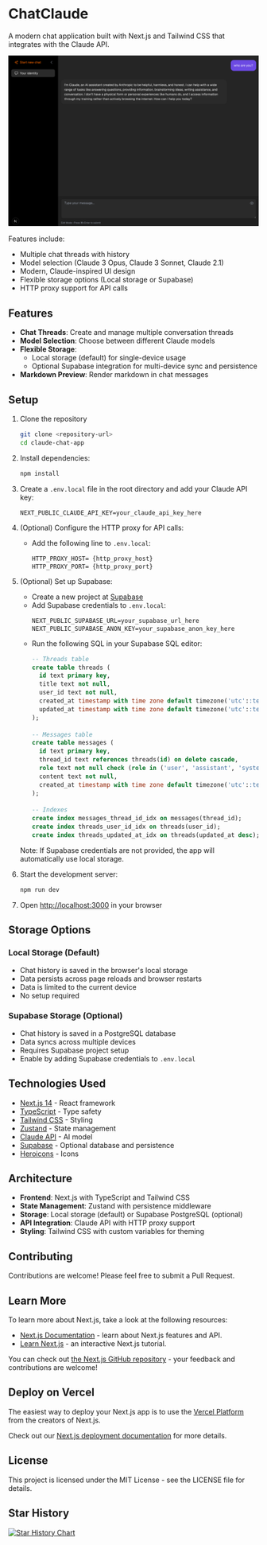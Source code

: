 # ChatClaude

A modern chat application built with Next.js and Tailwind CSS that integrates with the Claude API.

![interface](figures/interface.png)

Features include:

- Multiple chat threads with history
- Model selection (Claude 3 Opus, Claude 3 Sonnet, Claude 2.1)
- Modern, Claude-inspired UI design
- Flexible storage options (Local storage or Supabase)
- HTTP proxy support for API calls

## Features

- **Chat Threads**: Create and manage multiple conversation threads
- **Model Selection**: Choose between different Claude models
- **Flexible Storage**:
  - Local storage (default) for single-device usage
  - Optional Supabase integration for multi-device sync and persistence
- **Markdown Preview**: Render markdown in chat messages

## Setup

1. Clone the repository
   ```bash
   git clone <repository-url>
   cd claude-chat-app
   ```

2. Install dependencies:
   ```bash
   npm install
   ```

3. Create a `.env.local` file in the root directory and add your Claude API key:
   ```
   NEXT_PUBLIC_CLAUDE_API_KEY=your_claude_api_key_here
   ```

4. (Optional) Configure the HTTP proxy for API calls:
   - Add the following line to `.env.local`:
     ```
     HTTP_PROXY_HOST= {http_proxy_host}
     HTTP_PROXY_PORT= {http_proxy_port}
     ```

5. (Optional) Set up Supabase:
   - Create a new project at [Supabase](https://supabase.com)
   - Add Supabase credentials to `.env.local`:
     ```
     NEXT_PUBLIC_SUPABASE_URL=your_supabase_url_here
     NEXT_PUBLIC_SUPABASE_ANON_KEY=your_supabase_anon_key_here
     ```
   - Run the following SQL in your Supabase SQL editor:
     ```sql
     -- Threads table
     create table threads (
       id text primary key,
       title text not null,
       user_id text not null,
       created_at timestamp with time zone default timezone('utc'::text, now()) not null,
       updated_at timestamp with time zone default timezone('utc'::text, now()) not null
     );

     -- Messages table
     create table messages (
       id text primary key,
       thread_id text references threads(id) on delete cascade,
       role text not null check (role in ('user', 'assistant', 'system')),
       content text not null,
       created_at timestamp with time zone default timezone('utc'::text, now()) not null
     );

     -- Indexes
     create index messages_thread_id_idx on messages(thread_id);
     create index threads_user_id_idx on threads(user_id);
     create index threads_updated_at_idx on threads(updated_at desc);
     ```

   Note: If Supabase credentials are not provided, the app will automatically use local storage.

6. Start the development server:
   ```bash
   npm run dev
   ```

7. Open [http://localhost:3000](http://localhost:3000) in your browser

## Storage Options

### Local Storage (Default)
- Chat history is saved in the browser's local storage
- Data persists across page reloads and browser restarts
- Data is limited to the current device
- No setup required

### Supabase Storage (Optional)
- Chat history is saved in a PostgreSQL database
- Data syncs across multiple devices
- Requires Supabase project setup
- Enable by adding Supabase credentials to `.env.local`

## Technologies Used

- [Next.js 14](https://nextjs.org/) - React framework
- [TypeScript](https://www.typescriptlang.org/) - Type safety
- [Tailwind CSS](https://tailwindcss.com/) - Styling
- [Zustand](https://github.com/pmndrs/zustand) - State management
- [Claude API](https://anthropic.com/claude) - AI model
- [Supabase](https://supabase.com) - Optional database and persistence
- [Heroicons](https://heroicons.com/) - Icons

## Architecture

- **Frontend**: Next.js with TypeScript and Tailwind CSS
- **State Management**: Zustand with persistence middleware
- **Storage**: Local storage (default) or Supabase PostgreSQL (optional)
- **API Integration**: Claude API with HTTP proxy support
- **Styling**: Tailwind CSS with custom variables for theming

## Contributing

Contributions are welcome! Please feel free to submit a Pull Request.

## Learn More

To learn more about Next.js, take a look at the following resources:

- [Next.js Documentation](https://nextjs.org/docs) - learn about Next.js features and API.
- [Learn Next.js](https://nextjs.org/learn) - an interactive Next.js tutorial.

You can check out [the Next.js GitHub repository](https://github.com/vercel/next.js) - your feedback and contributions are welcome!

## Deploy on Vercel

The easiest way to deploy your Next.js app is to use the [Vercel Platform](https://vercel.com/new?utm_medium=default-template&filter=next.js&utm_source=create-next-app&utm_campaign=create-next-app-readme) from the creators of Next.js.

Check out our [Next.js deployment documentation](https://nextjs.org/docs/app/building-your-application/deploying) for more details.

## License

This project is licensed under the MIT License - see the LICENSE file for details.

## Star History

[![Star History Chart](https://api.star-history.com/svg?repos=vernonwu/ChatClaude&type=Date)](https://star-history.com/#vernonwu/ChatClaude&Date)